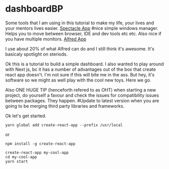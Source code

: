 # dashboardBP
Some tools that I am using in this tutorial to make my life, your lives and your mentors lives easier. 
[Spectacle App](https://www.spectacleapp.com/)
#nice simple windows manager. Helps you to move between browser, IDE and dev tools etc etc. Also nice if you have multiple monitors. 
[Alfred App](https://www.alfredapp.com/)

I use about 20% of what Alfred can do and I still think it's awesome. It's basicaly spotlight on steriods. 

Ok this is a tutorial to build a simple dashboard. I also wanted to play around with Next js, bc it has a number of advantages out of the box that create react app doesn't. 
I'm not sure if this will bite me in the ass. But hey, it's software so we might as well play with the cool new toys. 
Here we go. 

Also ONE HUGE TIP (henceforth refered to as OHT) when starting a new project, do yourself a favour and check the issues for compatibility issues between packages. They happen. 
#Update to latest version when you are going to be merging third party libraries and frameworks. 

Ok let's get started. 

```
yarn global add create-react-app --prefix /usr/local
``` 
or 
```
npm install -g create-react-app

create-react-app my-cool-app
cd my-cool-app
yarn start

```










